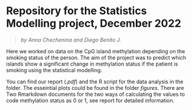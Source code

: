 # Repository for the Statistics Modelling project, December 2022

> *by Anna Chechenina and Diego Benito J.*

Here we worked on data on the CpG island methylation depending on the smoking status of the person. The aim of the project was to predict which islands show a significant change in methylation status if the patient is smoking using the statistical modelling.  

You can find our report (*.pdf*) and the R script for the data analysis in the folder. The esseintial plots could be found in the folder *figures*. There are Two Rmarkdown documents for the two ways of calculating the values to code methylation status as 0 or 1, see report for detailed information.
